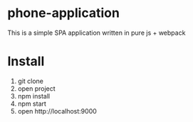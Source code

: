 # phone-application
This is a simple SPA application written in pure js + webpack

# Install
1) git clone
2) open project
3) npm install
4) npm start
5) open http://localhost:9000
